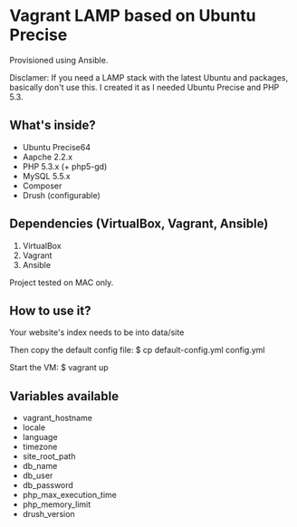 # Vagrant LAMP based on Ubuntu Precise

Provisioned using Ansible.

Disclamer:
If you need a LAMP stack with the latest Ubuntu and packages, basically don't use this.
I created it as I needed Ubuntu Precise and PHP 5.3.

## What's inside?

  - Ubuntu Precise64
  - Aapche 2.2.x
  - PHP 5.3.x (+ php5-gd)
  - MySQL 5.5.x
  - Composer
  - Drush (configurable)

## Dependencies (VirtualBox, Vagrant, Ansible)

  1. VirtualBox
  2. Vagrant
  3. Ansible

Project tested on MAC only.

## How to use it?

Your website's index needs to be into data/site

Then copy the default config file:
$ cp default-config.yml config.yml

Start the VM:
$ vagrant up

## Variables available

  - vagrant_hostname
  - locale
  - language
  - timezone
  - site_root_path
  - db_name
  - db_user
  - db_password
  - php_max_execution_time
  - php_memory_limit
  - drush_version
